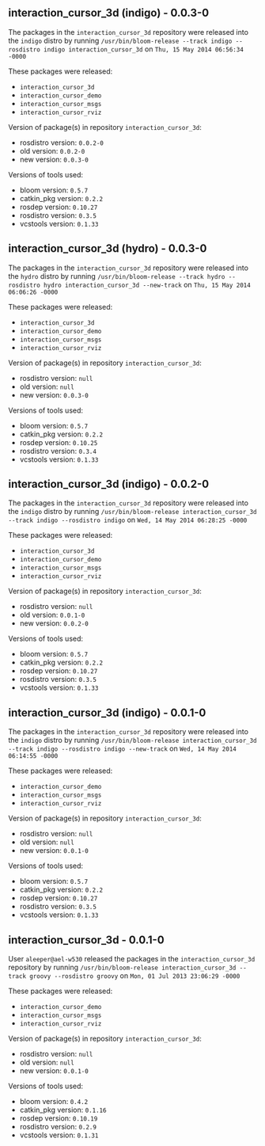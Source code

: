## interaction_cursor_3d (indigo) - 0.0.3-0

The packages in the `interaction_cursor_3d` repository were released into the `indigo` distro by running `/usr/bin/bloom-release --track indigo --rosdistro indigo interaction_cursor_3d` on `Thu, 15 May 2014 06:56:34 -0000`

These packages were released:
- `interaction_cursor_3d`
- `interaction_cursor_demo`
- `interaction_cursor_msgs`
- `interaction_cursor_rviz`

Version of package(s) in repository `interaction_cursor_3d`:
- rosdistro version: `0.0.2-0`
- old version: `0.0.2-0`
- new version: `0.0.3-0`

Versions of tools used:
- bloom version: `0.5.7`
- catkin_pkg version: `0.2.2`
- rosdep version: `0.10.27`
- rosdistro version: `0.3.5`
- vcstools version: `0.1.33`


## interaction_cursor_3d (hydro) - 0.0.3-0

The packages in the `interaction_cursor_3d` repository were released into the `hydro` distro by running `/usr/bin/bloom-release --track hydro --rosdistro hydro interaction_cursor_3d --new-track` on `Thu, 15 May 2014 06:06:26 -0000`

These packages were released:
- `interaction_cursor_3d`
- `interaction_cursor_demo`
- `interaction_cursor_msgs`
- `interaction_cursor_rviz`

Version of package(s) in repository `interaction_cursor_3d`:
- rosdistro version: `null`
- old version: `null`
- new version: `0.0.3-0`

Versions of tools used:
- bloom version: `0.5.7`
- catkin_pkg version: `0.2.2`
- rosdep version: `0.10.25`
- rosdistro version: `0.3.4`
- vcstools version: `0.1.33`


## interaction_cursor_3d (indigo) - 0.0.2-0

The packages in the `interaction_cursor_3d` repository were released into the `indigo` distro by running `/usr/bin/bloom-release interaction_cursor_3d --track indigo --rosdistro indigo` on `Wed, 14 May 2014 06:28:25 -0000`

These packages were released:
- `interaction_cursor_3d`
- `interaction_cursor_demo`
- `interaction_cursor_msgs`
- `interaction_cursor_rviz`

Version of package(s) in repository `interaction_cursor_3d`:
- rosdistro version: `null`
- old version: `0.0.1-0`
- new version: `0.0.2-0`

Versions of tools used:
- bloom version: `0.5.7`
- catkin_pkg version: `0.2.2`
- rosdep version: `0.10.27`
- rosdistro version: `0.3.5`
- vcstools version: `0.1.33`


## interaction_cursor_3d (indigo) - 0.0.1-0

The packages in the `interaction_cursor_3d` repository were released into the `indigo` distro by running `/usr/bin/bloom-release interaction_cursor_3d --track indigo --rosdistro indigo --new-track` on `Wed, 14 May 2014 06:14:55 -0000`

These packages were released:
- `interaction_cursor_demo`
- `interaction_cursor_msgs`
- `interaction_cursor_rviz`

Version of package(s) in repository `interaction_cursor_3d`:
- rosdistro version: `null`
- old version: `null`
- new version: `0.0.1-0`

Versions of tools used:
- bloom version: `0.5.7`
- catkin_pkg version: `0.2.2`
- rosdep version: `0.10.27`
- rosdistro version: `0.3.5`
- vcstools version: `0.1.33`


## interaction_cursor_3d - 0.0.1-0

User `aleeper@ael-w530` released the packages in the `interaction_cursor_3d` repository by running `/usr/bin/bloom-release interaction_cursor_3d --track groovy --rosdistro groovy` on `Mon, 01 Jul 2013 23:06:29 -0000`

These packages were released:
- `interaction_cursor_demo`
- `interaction_cursor_msgs`
- `interaction_cursor_rviz`

Version of package(s) in repository `interaction_cursor_3d`:
- rosdistro version: `null`
- old version: `null`
- new version: `0.0.1-0`

Versions of tools used:
- bloom version: `0.4.2`
- catkin_pkg version: `0.1.16`
- rosdep version: `0.10.19`
- rosdistro version: `0.2.9`
- vcstools version: `0.1.31`


